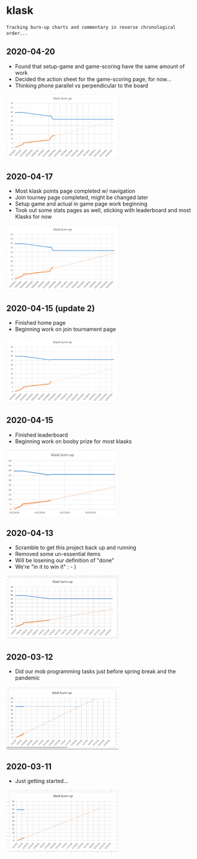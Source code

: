 # klask
```
Tracking burn-up charts and commentary in reverse chronological order...
```

## 2020-04-20
* Found that setup-game and game-scoring have the same amount of work
* Decided the action sheet for the game-scoring page, for now...
* Thinking phone parallel vs perpendicular to the board

<img src="misc/2020-04-20-klask-burn-up.PNG" width="300" />

## 2020-04-17
* Most klask points page completed w/ navigation
* Join tourney page completed, might be changed later
* Setup game and actual in game page work beginning
* Took out some stats pages as well, sticking with leaderboard and most Klasks for now

<img src="misc/2020-04-17-klask-burn-up.PNG" width="300" />

## 2020-04-15 (update 2)
* Finished home page
* Beginning work on join tournament page

<img src="misc/2020-04-15-2-klask-burn-up.PNG" width="300" />

## 2020-04-15
* Finished leaderboard
* Beginning work on booby prize for most klasks

<img src="misc/2020-04-15-klask-burn-up.PNG" width="300" />

## 2020-04-13
* Scramble to get this project back up and running
* Removed some un-essential items
* Will be losening our definition of "done"
* We're "in it to win it" : - )

<img src="misc/2020-04-13-klask-burn-up.png" width="300" />


## 2020-03-12
* Did our mob programming tasks just before spring break and the pandemic

<img src="misc/2020-03-12-klask-burn-up.png" width="300" />


## 2020-03-11
* Just getting started...

<img src="misc/2020-03-11-klask-burn-up.png" width="300" />
